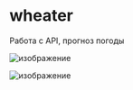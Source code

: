 # wheater
Работа с API, прогноз погоды


![изображение](https://github.com/sergbbg/wheater/assets/58991921/ba6633b3-873e-4d76-83d5-08e9a1e65220)

![изображение](https://github.com/sergbbg/wheater/assets/58991921/514bd947-8ca5-4254-ab0f-a9d0f8a587c8)


